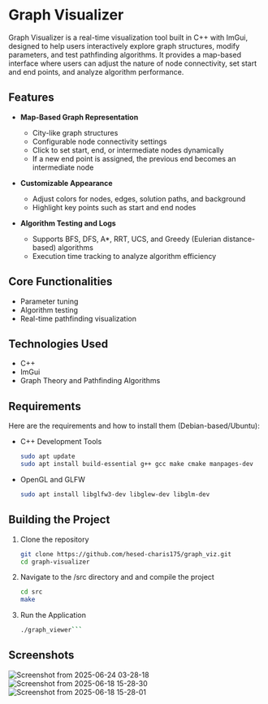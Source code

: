 # Graph Visualizer

Graph Visualizer is a real-time visualization tool built in C++ with ImGui, designed to help users interactively explore graph structures, modify parameters, and test pathfinding algorithms. 
It provides a map-based interface where users can adjust the nature of node connectivity, set start and end points, and analyze algorithm performance.

## Features
- **Map-Based Graph Representation**  
  - City-like graph structures  
  - Configurable node connectivity settings  
  - Click to set start, end, or intermediate nodes dynamically  
  - If a new end point is assigned, the previous end becomes an intermediate node  

- **Customizable Appearance**  
  - Adjust colors for nodes, edges, solution paths, and background  
  - Highlight key points such as start and end nodes  

- **Algorithm Testing and Logs**  
  - Supports BFS, DFS, A*, RRT, UCS, and Greedy (Eulerian distance-based) algorithms  
  - Execution time tracking to analyze algorithm efficiency  

## Core Functionalities
- Parameter tuning  
- Algorithm testing  
- Real-time pathfinding visualization  

## Technologies Used
- C++  
- ImGui  
- Graph Theory and Pathfinding Algorithms

## Requirements

Here are the requirements and how to install them (Debian-based/Ubuntu):

- C++ Development Tools
  ```sh
  sudo apt update
  sudo apt install build-essential g++ gcc make cmake manpages-dev
- OpenGL and GLFW
  ```sh
  sudo apt install libglfw3-dev libglew-dev libglm-dev


## Building the Project
1. Clone the repository  
   ```sh
   git clone https://github.com/hesed-charis175/graph_viz.git
   cd graph-visualizer

2. Navigate to the /src directory and and compile the project
   ```sh
   cd src
   make

3. Run the Application
   ```sh
   ./graph_viewer```

## Screenshots

![Screenshot from 2025-06-24 03-28-18](https://github.com/user-attachments/assets/709632f8-9edb-433c-9b57-05054fc9e5ea)
![Screenshot from 2025-06-18 15-28-30](https://github.com/user-attachments/assets/d82412a0-f2b8-43b3-895d-6c9f4a397043)
![Screenshot from 2025-06-18 15-28-01](https://github.com/user-attachments/assets/417aef44-9658-46ee-b3b9-1196f43765eb)

